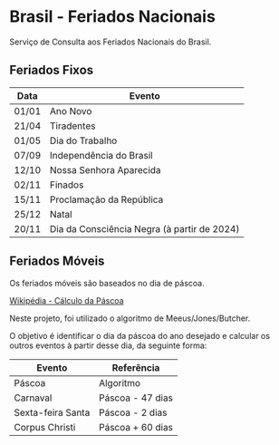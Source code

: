 # Brasil - Feriados Nacionais
Serviço de Consulta aos Feriados Nacionais do Brasil.

## Feriados Fixos

Data | Evento
---|---
01/01 | Ano Novo
21/04 | Tiradentes
01/05 | Dia do Trabalho
07/09 | Independência do Brasil
12/10 | Nossa Senhora Aparecida
02/11 | Finados
15/11 | Proclamação da República
25/12 | Natal
20/11 | Dia da Consciência Negra (à partir de 2024)

## Feriados Móveis

Os feriados móveis são baseados no dia de páscoa.

[Wikipédia - Cálculo da Páscoa](https://pt.wikipedia.org/wiki/C%C3%A1lculo_da_P%C3%A1scoa)

Neste projeto, foi utilizado o algoritmo de Meeus/Jones/Butcher.

O objetivo é identificar o dia da páscoa do ano desejado e calcular os outros eventos à partir desse dia, da seguinte forma:

Evento | Referência
---|---
Páscoa | Algoritmo
Carnaval | Páscoa - 47 dias
Sexta-feira Santa | Páscoa - 2 dias
Corpus Christi | Páscoa + 60 dias
